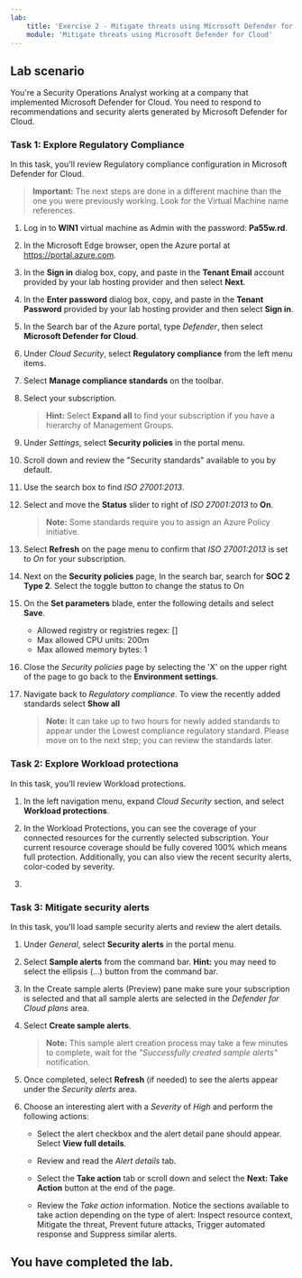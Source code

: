 ```yaml
---
lab:
    title: 'Exercise 2 - Mitigate threats using Microsoft Defender for Cloud'
    module: 'Mitigate threats using Microsoft Defender for Cloud'
---
```


## Lab scenario

You're a Security Operations Analyst working at a company that implemented Microsoft Defender for Cloud. You need to respond to recommendations and security alerts generated by Microsoft Defender for Cloud.

### Task 1: Explore Regulatory Compliance

In this task, you'll review Regulatory compliance configuration in Microsoft Defender for Cloud. 

>**Important:** The next steps are done in a different machine than the one you were previously working. Look for the Virtual Machine name references.

1. Log in to **WIN1** virtual machine as Admin with the password: **Pa55w.rd**.  

1. In the Microsoft Edge browser, open the Azure portal at <https://portal.azure.com>.

1. In the **Sign in** dialog box, copy, and paste in the **Tenant Email** account provided by your lab hosting provider and then select **Next**.

1. In the **Enter password** dialog box, copy, and paste in the **Tenant Password** provided by your lab hosting provider and then select **Sign in**.

1. In the Search bar of the Azure portal, type *Defender*, then select **Microsoft Defender for Cloud**.

1. Under *Cloud Security*, select **Regulatory compliance** from the left menu items.

1. Select **Manage compliance standards** on the toolbar.

1. Select your subscription.

    >**Hint:** Select **Expand all** to find your subscription if you have a hierarchy of Management Groups.

1. Under *Settings*, select **Security policies** in the portal menu.

1. Scroll down and review the "Security standards" available to you by default.

1. Use the search box to find *ISO 27001:2013*.

1. Select and move the **Status** slider to right of *ISO 27001:2013* to **On**.

    >**Note:** Some standards require you to assign an Azure Policy initiative.

1. Select **Refresh** on the page menu to confirm that *ISO 27001:2013* is set to *On* for your subscription.

1. Next on the **Security policies** page, In the search bar, search for **SOC 2 Type 2**. Select the toggle button to change the status to On

1. On the **Set parameters** blade, enter the following details and select **Save**.

     - Allowed registry or registries regex: []
     - Max allowed CPU units: 200m
     - Max allowed memory bytes: 1

1. Close the *Security policies* page by selecting the 'X' on the upper right of the page to go back to the **Environment settings**.

1. Navigate back to *Regulatory compliance*. To view the recently added standards select **Show all**

     >**Note:** It can take up to two hours for newly added standards to appear under the Lowest compliance regulatory standard. Please move on to the next step; you can review the standards later.


### Task 2: Explore Workload protectiona

In this task, you'll review Workload protections.  

1. In the left navigation menu, expand *Cloud Security* section, and select **Workload protections**.

1. In the Workload Protections, you can see the coverage of your connected resources for the currently selected subscription. Your current resource coverage should be fully covered 100% which means full protection. Additionally, you can also view the recent security alerts, color-coded by severity.

1. 

<!--- In this task, you'll review cloud security posture management.  The Secure Score information can take 24 hours to recalculate. It's recommended to do this task again in 24 hours.

1. Under *Cloud Security*, select **Security posture** from the left menu items.

1. The *Secure score* defaults to the *Azure environment*.

1. Under the *Environment* tab, select **View recommendations >** link.

1. Select **Add filter** and then select **Resource type**.

1. Select the **Machines - Azure Arc** checkbox and then select the **Apply** button.

    >**Note:** If you don't see **Machines - Azure Arc** listed, make sure you have completed Learning Path 3 - Lab 1 - Exercise 1 Task 4..

1. Select any recommendation where the status isn't *"Completed"*.

1. Review the recommendation and in the **Take action** tab scroll down to **Delegate** and select **Assign owner & set due date**.

1. In the **Create assignment** window, leave *Type* set to *Defender for Cloud* and expand the **Assignment details**.

1. In the `Set owner` *Email address* box, type in your admin email. **Hint:** You can copy it from the instructions in the *Resources* tab.

1. Explore the *Set remediation timeframe* and *Set email notifications* options and select **Create**.

    >**Note:** If you see the error *Failed to create requested assignments*, try again later.

1. Close the recommendation page by selecting the 'X' on the upper right of the window. --->

### Task 3: Mitigate security alerts

In this task, you'll load sample security alerts and review the alert details.

1. Under *General*, select **Security alerts** in the portal menu.

1. Select **Sample alerts** from the command bar. **Hint:** you may need to select the ellipsis (...) button from the command bar.

1. In the Create sample alerts (Preview) pane make sure your subscription is selected and that all sample alerts are selected in the *Defender for Cloud plans* area.

1. Select **Create sample alerts**.  

    >**Note:** This sample alert creation process may take a few minutes to complete, wait for the *"Successfully created sample alerts"* notification.

1. Once completed, select **Refresh** (if needed) to see the alerts appear under the *Security alerts* area.

1. Choose an interesting alert with a *Severity* of *High* and perform the following actions:

    - Select the alert checkbox and the alert detail pane should appear. Select **View full details**.

    - Review and read the *Alert details* tab.

    - Select the **Take action** tab or scroll down and select the **Next: Take Action** button at the end of the page.

    - Review the *Take action* information. Notice the sections available to take action depending on the type of alert: Inspect resource context, Mitigate the threat, Prevent future attacks, Trigger automated response and Suppress similar alerts.

## You have completed the lab.